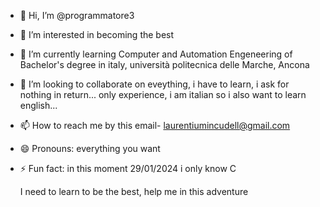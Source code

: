 - 👋 Hi, I’m @programmatore3
- 👀 I’m interested in becoming the best 
- 🌱 I’m currently learning Computer and Automation Engeneering of Bachelor's degree in italy, università politecnica delle Marche, Ancona
- 💞️ I’m looking to collaborate on eveything, i have to learn, i ask for nothing in return... only experience, i am italian so i also want to learn english...
- 📫 How to reach me by this email- laurentiumincudell@gmail.com
- 😄 Pronouns: everything you want
- ⚡ Fun fact: in this moment 29/01/2024 i only know C


  I need to learn to be the best, help me in this adventure

<!---
programmatore3/programmatore3 is a ✨ special ✨ repository because its `README.md` (this file) appears on your GitHub profile.
You can click the Preview link to take a look at your changes.
--->
